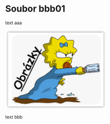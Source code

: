 # Soubor bbb01



text aaa



<img src="./assets/image-20240613102253770.png" alt="image-20240613102253770" />

text bbb

